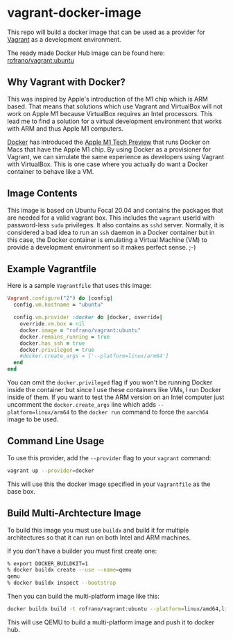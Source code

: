# vagrant-docker-image

This repo will build a docker image that can be used as a provider for [Vagrant](https://www.vagrantup.com) as a development environment.

The ready made Docker Hub image can be found here: [rofrano/vagrant:ubuntu](https://hub.docker.com/repository/docker/rofrano/vagrant)

## Why Vagrant with Docker?

This was inspired by Apple's introduction of the M1 chip which is ARM based. That means that solutions which use Vagrant and VirtualBox will not work on Apple M1 because VirtualBox requires an Intel processors. This lead me to find a solution for a virtual development environment that works with ARM and thus Apple M1 computers.

[Docker](https://www.docker.com) has introduced the [Apple M1 Tech Preview](https://docs.docker.com/docker-for-mac/apple-m1/) that runs Docker on Macs that have the Apple M1 chip. By using Docker as a provisioner for Vagrant, we can simulate the same experience as developers using Vagrant with VirtualBox. This is one case where you actually do want a Docker container to behave like a VM.

## Image Contents

This image is based on Ubuntu Focal 20.04 and contains  the packages that are needed for a valid vagrant box. This includes the `vagrant` userid with password-less `sudo` privileges. It also contains as `sshd` server. Normally, it is considered a bad idea to run an `ssh` daemon in a Docker container but in this case, the Docker container is emulating a Virtual Machine (VM) to provide a development environment so it makes perfect sense. ;-)

## Example Vagrantfile

Here is a sample `Vagrantfile` that uses this image:

```ruby
Vagrant.configure("2") do |config|
  config.vm.hostname = "ubuntu"

  config.vm.provider :docker do |docker, override|
    override.vm.box = nil
    docker.image = "rofrano/vagrant:ubuntu"
    docker.remains_running = true
    docker.has_ssh = true
    docker.privileged = true
    #docker.create_args = ['--platform=linux/arm64']
  end
end
```

You can omit the `docker.privileged` flag if you won't be running Docker inside the container but since I use these containers like VMs, I run Docker inside of them. If you want to test the ARM version on an Intel computer just uncomment the `docker.create_args` line which adds `--platform=linux/arm64` to the `docker run` command to force the `aarch64` image to be used. 

## Command Line Usage 

To use this provider, add the `--provider` flag to your `vagrant` command:

```sh
vagrant up --provider=docker
```

This will use this the docker image specified in your `Vagrantfile` as the base box.

## Build Multi-Archtecture Image

To build this image you must use `buildx` and build it for multiple architectures so that it can run on both Intel and ARM machines.

If you don't have a builder you must first create one:

```sh
% export DOCKER_BUILDKIT=1
% docker buildx create --use --name=qemu
qemu
% docker buildx inspect --bootstrap
```

Then you can build the multi-platform image like this:

```sh
docker buildx build -t rofrano/vagrant:ubuntu --platform=linux/amd64,linux/arm64 --push .
```

This will use QEMU to build a multi-platform image and push it to docker hub.

